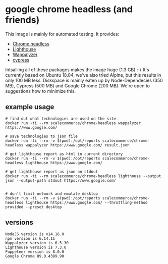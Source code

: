 # google chrome headless (and friends)

This image is mainly for automated testing. It provides:

* [Chrome headless](https://developers.google.com/web/updates/2017/04/headless-chrome)
* [Lighthouse](https://developers.google.com/web/tools/lighthouse/)
* [Wappalyzer](https://github.com/AliasIO/Wappalyzer)
* [cypress](https://www.cypress.io)

Intsalling all of these packages makes the image huge (1.3 GB) :-( It's currently based on Ubuntu 18.04, we've also tried Alpine, but this results in only 100 MB less. Diskspace is mainly eaten up by Node-Dependecies (350 MB), Cypress (500 MB) and Google Chrome (200 MB). We're open to suggestions how to minimize this.

## example usage

```
# find out what technologies are used on the site
docker run -ti --rm scalecommerce/chrome-headless wappalyzer https://www.google.com/

# save technologies to json file
docker run -ti --rm -v $(pwd):/opt/reports scalecommerce/chrome-headless wappalyzer https://www.google.com/ result.json

# get lighthouse report as html in current directory
docker run -ti --rm -v $(pwd):/opt/reports scalecommerce/chrome-headless lighthouse https://www.google.com/

# get lighthouse report as json on stdout
docker run -ti --rm scalecommerce/chrome-headless lighthouse --output json --output-path stdout https://www.google.com/


# don't limit network and emulate desktop
docker run -ti --rm -v $(pwd):/opt/reports scalecommerce/chrome-headless lighthouse https://www.google.com/ --throttling-method provided --preset desktop

```

## versions
```
NodeJS version is v14.16.0
npm version is 6.14.11
Wappalyzer version is 6.5.30
Lighthouse version is 7.3.0
Puppeteer version is 8.0.0
Google Chrome 89.0.4389.90
```